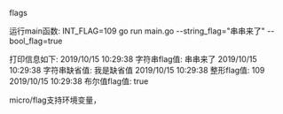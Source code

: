 flags

运行main函数:
INT_FLAG=109 go run main.go --string_flag="串串来了" --bool_flag=true

打印信息如下:
2019/10/15 10:29:38 字符串flag值: 串串来了
2019/10/15 10:29:38 字符串缺省值: 我是缺省值
2019/10/15 10:29:38 整形flag值: 109
2019/10/15 10:29:38 布尔值flag值: true

micro/flag支持环境变量，